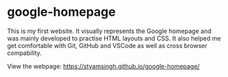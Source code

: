 # google-homepage

This is my first website. It visually represents the Google homepage and was mainly developed to practise HTML layouts and CSS. It also helped me get comfortable with Git, GitHub and VSCode as well as cross browser compability.

View the webpage: https://styamsingh.github.io/google-homepage/
